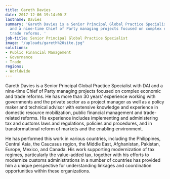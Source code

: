 ```yaml
---
title: Gareth Davies
date: 2017-12-06 19:14:00 Z
lastname: Davies
summary: 'Gareth Davies is a Senior Principal Global Practice Specialist with DAI
  and a nine-time Chief of Party managing projects focused on complex economic and
  trade reforms. '
job-title: Senior Principal Global Practice Specialist
image: "/uploads/gareth%20site.jpg"
solutions:
- Public Financial Management
- Governance
- Trade
regions:
- Worldwide
---
```


Gareth Davies is a Senior Principal Global Practice Specialist with DAI and a nine-time Chief of Party managing projects focused on complex economic and trade reforms. He has more than 30 years’ experience working with governments and the private sector as a project manager as well as a policy maker and technical advisor with extensive knowledge and experience in domestic resource mobilization, public financial management and trade-related reforms. His experience includes implementing and administering tax and customs laws and regulations, policies and procedures, and in transformational reform of markets and the enabling environment. 

He has performed this work in various countries, including the Philippines, Central Asia, the Caucasus region, the Middle East, Afghanistan, Pakistan, Europe, Mexico, and Canada. His work supporting modernization of tax regimes, particularly the value-added tax, together with his efforts to modernize customs administrations in a number of countries has provided him a unique perspective for understanding linkages and coordination opportunities within these organizations. 